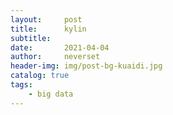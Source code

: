 ```yaml
---
layout:     post
title:      kylin
subtitle:   
date:       2021-04-04
author:     neverset
header-img: img/post-bg-kuaidi.jpg
catalog: true
tags:
    - big data
---
```


